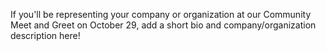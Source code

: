 If you'll be representing your company or organization at our Community Meet and Greet on October 29, add a short bio and company/organization description here!
